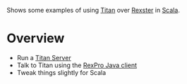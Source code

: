 Shows some examples of using [Titan](http://thinkaurelius.github.io/titan/) over [Rexster](http://rexster.tinkerpop.com) in [Scala](http://scala-lang.org).

# Overview

 - Run a [Titan Server](https://github.com/thinkaurelius/titan/wiki/Titan-Server)
 - Talk to Titan using the [RexPro Java client](https://github.com/tinkerpop/rexster/wiki/RexPro-Java)
 - Tweak things slightly for Scala
